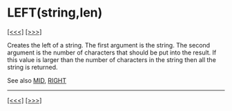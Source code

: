 # LEFT(string,len)

[\[\<\<\<\]](ug_25.113.md) [\[\>\>\>\]](ug_25.114.1.md)

Creates the left of a string. The first argument is the string. The
second argument is the number of characters that should be put into the
result. If this value is larger than the number of characters in the
string then all the string is returned.

See also [MID](ug_25.135.md), [RIGHT](ug_25.171.md)

-----

[\[\<\<\<\]](ug_25.113.md) [\[\>\>\>\]](ug_25.114.1.md)
